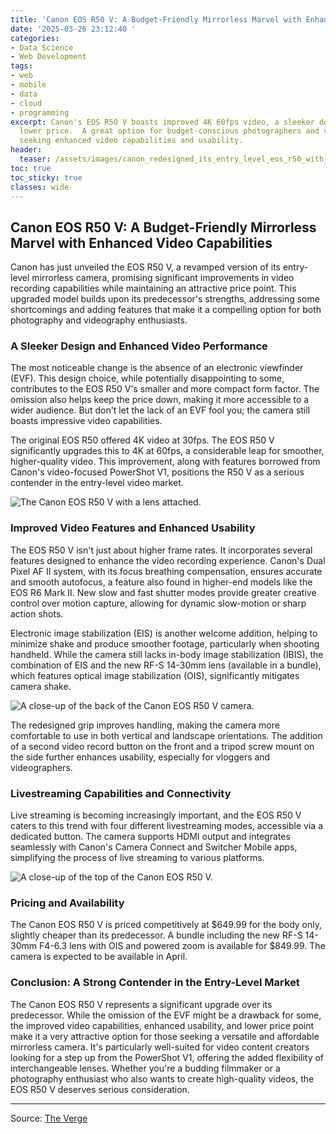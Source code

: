 ```yaml
---
title: 'Canon EOS R50 V: A Budget-Friendly Mirrorless Marvel with Enhanced Video Capabilities'
date: '2025-03-26 23:12:40 '
categories:
- Data Science
- Web Development
tags:
- web
- mobile
- data
- cloud
- programming
excerpt: Canon's EOS R50 V boasts improved 4K 60fps video, a sleeker design, and a
  lower price.  A great option for budget-conscious photographers and videographers
  seeking enhanced video capabilities and usability.
header:
  teaser: /assets/images/canon_redesigned_its_entry_level_eos_r50_with_impr_20250326231240.jpg
toc: true
toc_sticky: true
classes: wide
---
```


## Canon EOS R50 V: A Budget-Friendly Mirrorless Marvel with Enhanced Video Capabilities

Canon has just unveiled the EOS R50 V, a revamped version of its entry-level mirrorless camera, promising significant improvements in video recording capabilities while maintaining an attractive price point.  This upgraded model builds upon its predecessor's strengths, addressing some shortcomings and adding features that make it a compelling option for both photography and videography enthusiasts.

### A Sleeker Design and Enhanced Video Performance

The most noticeable change is the absence of an electronic viewfinder (EVF). This design choice, while potentially disappointing to some, contributes to the EOS R50 V's smaller and more compact form factor.  The omission also helps keep the price down, making it more accessible to a wider audience.  But don't let the lack of an EVF fool you; the camera still boasts impressive video capabilities.

The original EOS R50 offered 4K video at 30fps. The EOS R50 V significantly upgrades this to 4K at 60fps, a considerable leap for smoother, higher-quality video.  This improvement, along with features borrowed from Canon's video-focused PowerShot V1, positions the R50 V as a serious contender in the entry-level video market.

<img src="https://platform.theverge.com/wp-content/uploads/sites/2/2025/03/canon1.jpg?quality=90&strip=all&crop=0,0,100,100" alt="The Canon EOS R50 V with a lens attached." />

###  Improved Video Features and Enhanced Usability

The EOS R50 V isn't just about higher frame rates.  It incorporates several features designed to enhance the video recording experience.  Canon's Dual Pixel AF II system, with its focus breathing compensation, ensures accurate and smooth autofocus, a feature also found in higher-end models like the EOS R6 Mark II.  New slow and fast shutter modes provide greater creative control over motion capture, allowing for dynamic slow-motion or sharp action shots.

Electronic image stabilization (EIS) is another welcome addition, helping to minimize shake and produce smoother footage, particularly when shooting handheld.  While the camera still lacks in-body image stabilization (IBIS), the combination of EIS and the new RF-S 14-30mm lens (available in a bundle), which features optical image stabilization (OIS), significantly mitigates camera shake.

<img src="https://platform.theverge.com/wp-content/uploads/sites/2/2025/03/canon3.jpg?quality=90&strip=all&crop=0,7.5542258788332,100,84.891548242334" alt="A close-up of the back of the Canon EOS R50 V camera." />

The redesigned grip improves handling, making the camera more comfortable to use in both vertical and landscape orientations.  The addition of a second video record button on the front and a tripod screw mount on the side further enhances usability, especially for vloggers and videographers.

### Livestreaming Capabilities and Connectivity

Live streaming is becoming increasingly important, and the EOS R50 V caters to this trend with four different livestreaming modes, accessible via a dedicated button.  The camera supports HDMI output and integrates seamlessly with Canon's Camera Connect and Switcher Mobile apps, simplifying the process of live streaming to various platforms.

<img src="https://platform.theverge.com/wp-content/uploads/sites/2/2025/03/canon2.jpg?quality=90&strip=all&crop=8.444170771757,0,83.111658456486,100" alt="A close-up of the top of the Canon EOS R50 V." />

###  Pricing and Availability

The Canon EOS R50 V is priced competitively at $649.99 for the body only, slightly cheaper than its predecessor.  A bundle including the new RF-S 14-30mm F4-6.3 lens with OIS and powered zoom is available for $849.99.  The camera is expected to be available in April.

### Conclusion: A Strong Contender in the Entry-Level Market

The Canon EOS R50 V represents a significant upgrade over its predecessor.  While the omission of the EVF might be a drawback for some, the improved video capabilities, enhanced usability, and lower price point make it a very attractive option for those seeking a versatile and affordable mirrorless camera.  It's particularly well-suited for video content creators looking for a step up from the PowerShot V1, offering the added flexibility of interchangeable lenses.  Whether you're a budding filmmaker or a photography enthusiast who also wants to create high-quality videos, the EOS R50 V deserves serious consideration.

---

Source: [The Verge](https://www.theverge.com/news/636493/canon-eos-r50-v-camera-aps-c-4k-livestreaming)